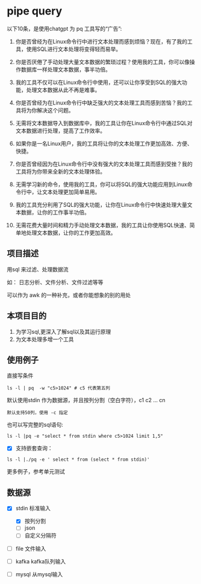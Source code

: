 # pipe query 

以下10条，是使用chatgpt 为 pq 工具写的“广告”:

1. 你是否曾经为在Linux命令行中进行文本处理而感到烦恼？现在，有了我的工具，使用SQL进行文本处理将变得轻而易举。

2. 你是否厌倦了手动处理大量文本数据的繁琐过程？使用我的工具，你可以像操作数据库一样处理文本数据，事半功倍。

3. 我的工具不仅可以在Linux命令行中使用，还可以让你享受到SQL的强大功能，处理文本数据从此不再是难事。

4. 你是否曾经为在Linux命令行中缺乏强大的文本处理工具而感到苦恼？我的工具将为你解决这个问题。

5. 无需将文本数据导入到数据库中，我的工具让你在Linux命令行中通过SQL对文本数据进行处理，提高了工作效率。

6. 如果你是一名Linux用户，我的工具将让你的文本处理工作更加高效、方便、快捷。

7. 你是否曾经因为在Linux命令行中没有强大的文本处理工具而感到受挫？我的工具将为你带来全新的文本处理体验。

8. 无需学习新的命令，使用我的工具，你可以将SQL的强大功能应用到Linux命令行中，让文本处理更加简单易用。

9. 我的工具充分利用了SQL的强大功能，让你在Linux命令行中快速处理大量文本数据，让你的工作事半功倍。

10. 无需花费大量时间和精力手动处理文本数据，我的工具让你使用SQL快速、简单地处理文本数据，让你的工作更加高效。

## 项目描述

用sql 来过滤、处理数据流

如： 日志分析、文件分析、文件过滤等等

可以作为 awk 的一种补充，或者你能想象的别的用处

## 本项目目的

1. 为学习sql,更深入了解sql以及其运行原理
2. 为文本处理多增一个工具


## 使用例子

直接写条件

```
ls -l | pq  -w "c5>1024" # c5 代表第五列
```

默认使用stdin 作为数据源，并且按列分割（空白字符），c1 c2 ... cn 

    默认支持50列，使用 -c 指定

也可以写完整的sql语句:

```
ls -l |pq -e "select * from stdin where c5>1024 limit 1,5"

```

- [x] 支持嵌套查询：

```
ls -l |./pq -e ' select * from (select * from stdin)'
```

更多例子，参考单元测试

## 数据源

- [x] stdin   标准输入 
    - [x] 按列分割
    - [ ] json
    - [ ] 自定义分隔符
- [ ] file   文件输入 
- [ ] kafka   kafka队列输入 
- [ ] mysql   从mysql输入 

